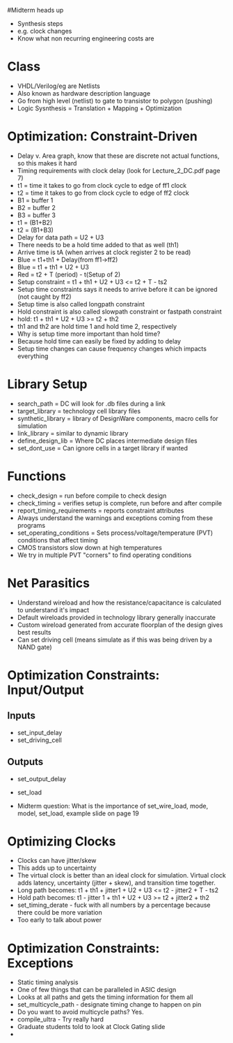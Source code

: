 #Midterm heads up
* Synthesis steps
* e.g. clock changes
* Know what non recurring engineering costs are

# Class
* VHDL/Verilog/eg are Netlists
* Also known as hardware description language
* Go from high level (netlist) to gate to transistor to polygon (pushing)
* Logic Sysnthesis = Translation + Mapping + Optimization

# Optimization: Constraint-Driven
* Delay v. Area graph, know that these are discrete not actual functions, so this makes it hard
* Timing requirements with clock delay (look for Lecture_2_DC.pdf page 7)
* t1 = time it takes to go from clock cycle to edge of ff1 clock
* t2 = time it takes to go from clock cycle to edge of ff2 clock
* B1 = buffer 1
* B2 = buffer 2
* B3 = buffer 3
* t1 = (B1+B2)
* t2 = (B1+B3)
* Delay for data path = U2 + U3
* There needs to be a hold time added to that as well (th1)
* Arrive time is tA (when arrives at clock register 2 to be read)
* Blue = t1+th1 + Delay(from ff1->ff2)
* Blue = t1 + th1 + U2 + U3
* Red = t2 + T (period) - t(Setup of 2)
* Setup constraint = t1 + th1 + U2 + U3 <= t2 + T - ts2
* Setup time constraints says it needs to arrive before it can be ignored (not caught by ff2)
* Setup time is also called longpath constraint
* Hold constraint is also called slowpath constraint or fastpath constraint
* hold: t1 + th1 + U2 + U3 >= t2 + th2
* th1 and th2 are hold time 1 and hold time 2, respectively
* Why is setup time more important than hold time?
* Because hold time can easily be fixed by adding to delay
* Setup time changes can cause frequency changes which impacts everything

# Library Setup
* search_path = DC will look for .db files during a link
* target_library = technology cell library files
* synthetic_library = library of DesignWare components, macro cells for simulation
* link_library = similar to dynamic library
* define_design_lib = Where DC places intermediate design files
* set_dont_use = Can ignore cells in a target library if wanted

# Functions
* check_design = run before compile to check design
* check_timing = verifies setup is complete, run before and after compile
* report_timing_requirements = reports constraint attributes
* Always understand the warnings and exceptions coming from these programs
* set_operating_conditions = Sets process/voltage/temperature (PVT) conditions that affect timing
* CMOS transistors slow down at high temperatures
* We try in multiple PVT "corners" to find operating conditions

# Net Parasitics
* Understand wireload and how the resistance/capacitance is calculated to understand it's impact
* Default wireloads provided in technology library generally inaccurate
* Custom wireload generated from accurate floorplan of the design gives best results
* Can set driving cell (means simulate as if this was being driven by a NAND gate)

# Optimization Constraints: Input/Output
## Inputs
* set_input_delay
* set_driving_cell
## Outputs
* set_output_delay
* set_load

* Midterm question: What is the importance of set_wire_load, mode, model, set_load, example slide on page 19

# Optimizing Clocks
* Clocks can have jitter/skew
* This adds up to uncertainty
* The virtual clock is better than an ideal clock for simulation. Virtual clock adds latency, uncertainty (jitter + skew), and transition time together.
* Long path becomes: t1 + th1 + jitter1 + U2 + U3 <= t2 - jitter2 + T - ts2
* Hold path becomes: t1 - jitter 1 + th1 + U2 + U3 >= t2 + jitter2 + th2
* set_timing_derate - fuck with all numbers by a percentage because there could be more variation
* Too early to talk about power

# Optimization Constraints: Exceptions
* Static timing analysis
* One of few things that can be paralleled in ASIC design
* Looks at all paths and gets the timing information for them all
* set_multicycle_path - designate timing change to happen on pin
* Do you want to avoid multicycle paths? Yes.
* compile_ultra - Try really hard
* Graduate students told to look at Clock Gating slide
*

